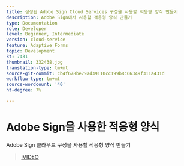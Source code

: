 ```yaml
---
title: 생성된 Adobe Sign Cloud Services 구성을 사용할 적응형 양식 만들기
description: Adobe Sign에서 사용할 적응형 양식 만들기
type: Documentation
role: Developer
level: Beginner, Intermediate
version: cloud-service
feature: Adaptive Forms
topic: Development
kt: 7431
thumbnail: 332438.jpg
translation-type: tm+mt
source-git-commit: cb4f678be79ad39110cc199b8c66349f311a431d
workflow-type: tm+mt
source-wordcount: '40'
ht-degree: 7%

---
```


# Adobe Sign을 사용한 적응형 양식


Adobe Sign 클라우드 구성을 사용할 적응형 양식 만들기

>[!VIDEO](https://video.tv.adobe.com/v/332438/?quality=9&learn=on)

